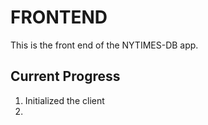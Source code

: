 # FRONTEND

This is the front end of the NYTIMES-DB app.

## Current Progress

1. Initialized the client
2. 